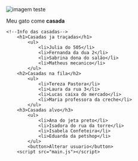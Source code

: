 <!DOCTYPE html>
<html lang="pt-BR">
<head>
    <meta charset="UTF-8">
    <meta name="viewport" content="width=device-width, initial-scale=1.0">
    <link rel="stylesheet" href="teste.css">
    <link rel="preconnect" href="https://fonts.googleapis.com">
    <link rel="preconnect" href="https://fonts.gstatic.com" crossorigin>
    <link href="https://fonts.googleapis.com/css2?family=Alumni+Sans+Collegiate+One&display=swap" rel="stylesheet">
    <title>Teste</title>
</head>
<body>
    <img src="site/imagens/gato1.jpg" alt="imagem teste">
    <p>Meu gato come <strong>casada</strong></p>

    <!--Info das casadas-->
        <h1>Casadas ja traçadas</h1>
            <ul>
                <li>Julia do 505</li>
                <li>Fernanda da dua 2</li>
                <li>Sabrina dona do salão</li>
                <li>Matheus mecanico</li>
            </ul>
        <h2>Casadas na fila</h2>
            <ul>
                <li>Tereza Pastora</li>
                <li>Laura da rua 3</li>
                <li>Lucas caixa do mercado</li>
                <li>Maria professora da creche</li>
            </ul>
        <h3>Casadas alvo</h3>
            <ul>
                <li>Ana do jeta preto</li>
                <li>Isadora do rua da torre</li>
                <li>Isabela Confeteira</li>
                <li>Eduarda da petshop</li>
            </ul>
            <button>Alterar usuario</button>
        <script src="main.js"></script>
</body>
</html>
